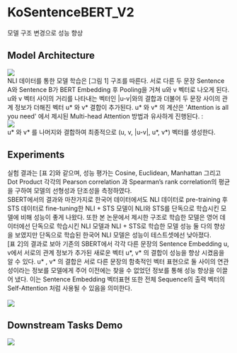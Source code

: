# KoSentenceBERT_V2
모델 구조 변경으로 성능 향상

## Model Architecture 
<img src= "https://user-images.githubusercontent.com/55969260/98637180-710bbe80-236b-11eb-9818-864f14610f40.png"> <br>
NLI 데이터를 통한 모델 학습은 [그림 1] 구조를 따른다. 서로 다른 두 문장 Sentence A와 Sentence B가 BERT Embedding 후 Pooling을 거쳐 u와 v 벡터로 나오게 된다. u와 v 벡터 사이의 거리를 나타내는 벡터인 |u-v|와의 결합과 더불어 두 문장 사이의 관계 정보가 더해진 벡터 u* 와 v* 결합이 추가된다. u* 와 v* 의 계산은 'Attention is all you need' 에서 제시된 Multi-head Attention 방법과 유사하게 진행된다. : <br>
<img src= "https://user-images.githubusercontent.com/55969260/97126995-b4ffa080-177b-11eb-8a0a-c2ac48cd52b6.png"> <br>
u* 와 v* 를 나머지와 결합하여 최종적으로 (u, v, |u-v|, u*, v*) 벡터를 생성한다. 

## Experiments
실험 결과는 [표 2]와 같으며,  성능 평가는 Cosine, Euclidean, Manhattan 그리고 Dot Product 각각의 Pearson correlation 과 Spearman’s rank correlation의 평균을 구하여 모델의 선형성과 단조성을 측정하였다. <br> SBERT에서의 결과와 마찬가지로 한국어 데이터에서도 NLI 데이터로 pre-training 후 STS 데이터로 fine-tuning한 NLI + STS 모델이 NLI와 STS를 단독으로 학습시킨 모델에 비해 성능이 좋게 나왔다. 또한 본 논문에서 제시한 구조로 학습한 모델은 영어 데이터에선 단독으로 학습시킨 NLI 모델과 NLI + STS로 학습한 모델 성능 둘 다의 향상을 보였지만 단독으로 학습된 한국어 NLI 모델은 성능이 테스트셋에선 낮아졌다.   <br> [표 2]의 결과로 보아 기존의 SBERT에서 각각 다른 문장의 Sentence Embedding u, v에서 서로의 관계 정보가 추가된 새로운 벡터 u*, v* 의 결합이 성능을 향상 시켰음을 알 수 있다. u* , v* 의 결합은 서로 다른 문장의 함축적인 벡터 표현으로 둘 사이의 연관성이라는 정보를 모델에게 주어 이전에는 찾을 수 없었던 정보를 통해 성능 향상을 이끌어 냈다. 이는 Sentence Embedding 벡터표현 또한 전체 Sequence의 출력 벡터의 Self-Attention 처럼 사용될 수 있음을 의미한다. <br><br>
<img src = "https://user-images.githubusercontent.com/55969260/99867992-dc724d80-2c01-11eb-845b-68e889c8c6ea.png"> <br>

## Downstream Tasks Demo
<img src = "https://user-images.githubusercontent.com/55969260/97133748-5b54a180-178e-11eb-8c80-04291456d561.gif"> <br>
